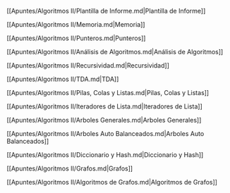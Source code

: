 [[Apuntes/Algoritmos II/Plantilla de Informe.md|Plantilla de Informe]]

[[Apuntes/Algoritmos II/Memoria.md|Memoria]]

[[Apuntes/Algoritmos II/Punteros.md|Punteros]]

[[Apuntes/Algoritmos II/Análisis de Algoritmos.md|Análisis de Algoritmos]]

[[Apuntes/Algoritmos II/Recursividad.md|Recursividad]]

[[Apuntes/Algoritmos II/TDA.md|TDA]]

[[Apuntes/Algoritmos II/Pilas, Colas y Listas.md|Pilas, Colas y Listas]]

[[Apuntes/Algoritmos II/Iteradores de Lista.md|Iteradores de Lista]]

[[Apuntes/Algoritmos II/Arboles Generales.md|Arboles Generales]]

[[Apuntes/Algoritmos II/Arboles Auto Balanceados.md|Arboles Auto Balanceados]]

[[Apuntes/Algoritmos II/Diccionario y Hash.md|Diccionario y Hash]]

[[Apuntes/Algoritmos II/Grafos.md|Grafos]]

[[Apuntes/Algoritmos II/Algoritmos de Grafos.md|Algoritmos de Grafos]]